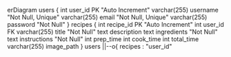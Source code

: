 erDiagram
    users {
        int user_id PK "Auto Increment"
        varchar(255) username "Not Null, Unique"
        varchar(255) email "Not Null, Unique"
        varchar(255) password "Not Null"
    }
    recipes {
        int recipe_id PK "Auto Increment"
        int user_id FK
        varchar(255) title "Not Null"
        text description
        text ingredients "Not Null"
        text instructions "Not Null"
        int prep_time
        int cook_time
        int total_time
        varchar(255) image_path
    }
    users ||--o{ recipes : "user_id"
